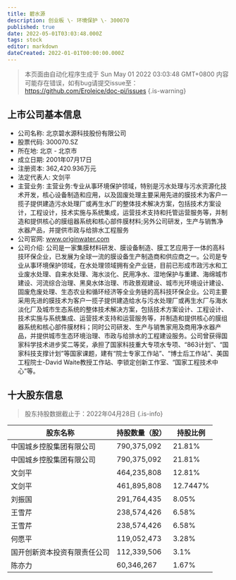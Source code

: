 ```yaml
---
title: 碧水源
description: 创业板 \- 环境保护 \- 300070
published: true
date: 2022-05-01T03:03:48.000Z
tags: stock
editor: markdown
dateCreated: 2022-01-01T00:00:00.000Z
---
```


> 本页面由自动化程序生成于 Sun May 01 2022 03:03:48 GMT+0800
> 内容可能存在错误，如有bug请提交issue至：https://github.com/Eroleice/doc-pi/issues
{.is-warning}

## 上市公司基本信息
- 公司名称: 北京碧水源科技股份有限公司
- 股票代码: 300070.SZ
- 所在地: 北京 - 北京市
- 成立日期: 2001年07月17日
- 注册资本: 362,420.936万元
- 法定代表人: 文剑平
- 主营业务: 主营业务:专业从事环境保护领域，特别是污水处理与污水资源化技术开发，核心设备制造和应用，以及固废处理主要采用先进的膜技术为客户一揽子提供建造污水处理厂或再生水厂的整体技术解决方案，包括技术方案设计，工程设计，技术实施与系统集成，运营技术支持和托管运营服务等，并制造和提供核心的膜组器系统和核心部件膜材料;另外公司研发，生产与销售净水器产品，并提供市政与给排水工程服务
- 公司官网: www.originwater.com
- 公司介绍: 公司是一家集膜材料研发、膜设备制造、膜工艺应用于一体的高科技环保企业，已发展为全球一流的膜设备生产制造商和供应商之一。公司是专业从事环境保护领域，在水处理领域拥有全产业链，目前已形成市政污水和工业废水处理、自来水处理、海水淡化、民用净水、湿地保护与重建、海绵城市建设、河流综合治理、黑臭水体治理、市政景观建设、城市光环境设计建设、固废危废处理、生态农业和循环经济等全业务链的高科技环保企业。公司主要采用先进的膜技术为客户一揽子提供建造给水与污水处理厂或再生水厂与海水淡化厂及城市生态系统的整体技术解决方案，包括技术方案设计、工程设计、技术实施与系统集成、运营技术支持和运营服务等，并制造和提供核心的膜组器系统和核心部件膜材料；同时公司研发、生产与销售家用及商用净水器产品，并提供城市生态环境治理、市政与给排水的工程建设服务。公司曾获得国家科学技术进步奖二等奖，承担了国家科技重大专项水专项、“863计划”、“国家科技支撑计划”等国家课题，建有“院士专家工作站”、“博士后工作站”、美国工程院士-David Waite教授工作站、李锁定创新工作室、“国家工程技术中心”等。


## 十大股东信息
> 股东持股数据截止于：2022年04月28日
{.is-info}

| 股东名称 | 持股数量（股） | 持股比例 |
| --- | --- | --- |
| 中国城乡控股集团有限公司 | 790,375,092 | 21.81% |
| 中国城乡控股集团有限公司 | 790,375,092 | 21.81% |
| 文剑平 | 464,235,808 | 12.81% |
| 文剑平 | 461,895,808 | 12.7447% |
| 刘振国 | 291,764,435 | 8.05% |
| 王雪芹 | 238,574,426 | 6.58% |
| 王雪芹 | 238,574,426 | 6.58% |
| 何愿平 | 119,052,473 | 3.28% |
| 国开创新资本投资有限责任公司 | 112,339,506 | 3.1% |
| 陈亦力 | 60,346,267 | 1.67% |




